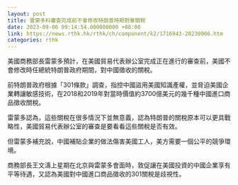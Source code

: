 ```yaml
---
layout: post
title: 雷蒙多料審查完成前不會修改特朗普時期對華關稅
date: 2023-09-06 09:14:54.000000000 +08:00
link: https://news.rthk.hk/rthk/ch/component/k2/1716943-20230906.htm
categories: rthk
---
```


美國商務部長雷蒙多預計，在美國貿易代表辦公室完成正在進行的審查前，美國不會修改時任總統特朗普政府期間，對中國徵收的關稅。

前特朗普政府根據「301條款」調查，指控中國盜用美國知識產權，並脅迫美國企業轉讓敏感技術，在2018和2019年對當時價值約3700億美元的幾千種中國進口商品徵收關稅。

雷蒙多認為，這些關稅在很多情況下並無意義，認為特朗普的關稅原本可以更具戰略性，美國貿易代表辦公室的審查是要看看這些關稅是否有效。

但雷蒙多補充說，中國補貼企業的做法傷害美國工人，美方需要一個公平的競爭環境。

商務部長王文濤上星期在北京與雷蒙多會面時，敦促讓在美國投資的中國企業享有平等待遇，又認為美國對中國進口商品徵收的301關稅是歧視性。

